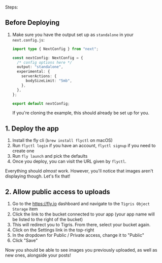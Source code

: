 Steps:

## Before Deploying

1. Make sure you have the output set up as `standalone` in your `next.config.js`:

    ```typescript
    import type { NextConfig } from "next";

    const nextConfig: NextConfig = {
      /* config options here */
      output: "standalone",
      experimental: {
        serverActions: {
          bodySizeLimit: "5mb",
        },
      },
    };

    export default nextConfig;
    ```

    If you're cloning the example, this should already be set up for you.

## 1. Deploy the app

1. Install the fly cli (`brew install flyctl` on macOS)
2. Run `flyctl login` if you have an account, `flyctl signup` if you need to create one
3. Run `fly launch` and pick the defaults
4. Once you deploy, you can visit the URL given by `flyctl`. 

Everything should _almost_ work. However, you'll notice that images aren't displaying though. Let's fix that!


## 2. Allow public access to uploads

1. Go to the https://fly.io dashboard and navigate to the `Tigris Object Storage` item
2. Click the link to the bucket connected to your app (your app name will be listed to the right of the bucket)
3. This will redirect you to Tigris. From there, select your bucket again.
4. Click on the Settings link in the top-right
5. In the dropdown for Public / Private access, change it to "Public"
6. Click "Save"

Now you should be able to see images you previously uploaded, as well as new ones, alongside your posts!


